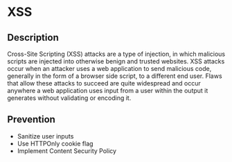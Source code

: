 # XSS
## Description
Cross-Site Scripting (XSS) attacks are a type of injection, in which malicious scripts are injected into otherwise benign and trusted websites. 
XSS attacks occur when an attacker uses a web application to send malicious code, generally in the form of a browser side script, to a different 
end user. Flaws that allow these attacks to succeed are quite widespread and occur anywhere a web application uses input from a user within the 
output it generates without validating or encoding it.

## Prevention
* Sanitize user inputs
* Use HTTPOnly cookie flag
* Implement Content Security Policy

